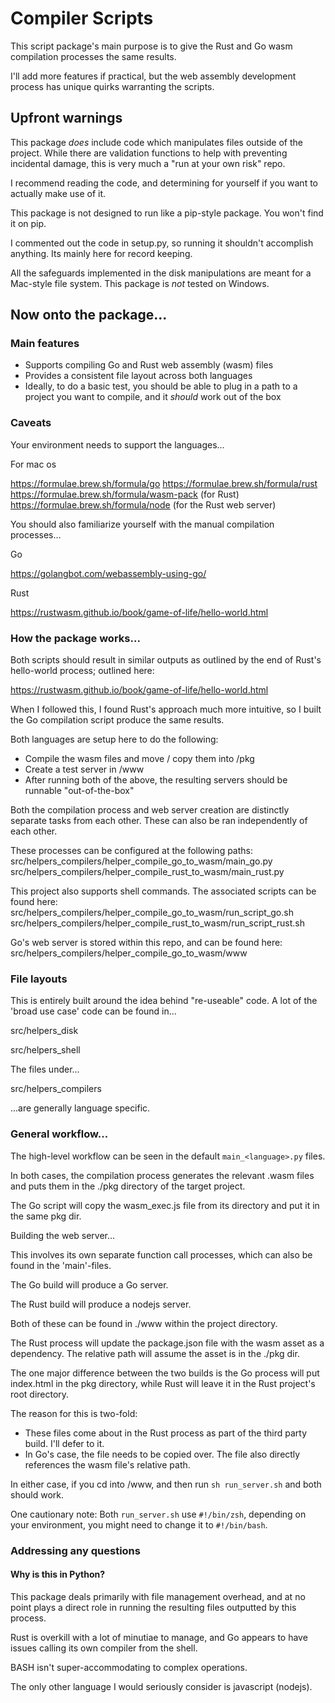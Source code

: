 # Compiler Scripts

This script package's main purpose is to give the Rust and Go wasm compilation processes
the same results.

I'll add more features if practical, but the web assembly development process has unique
quirks warranting the scripts.

## Upfront warnings

This package *does* include code which manipulates files outside of the project. While
there are validation functions to help with preventing incidental damage, this is very
much a "run at your own risk" repo.

I recommend reading the code, and determining for yourself if you want to actually make
use of it.

This package is not designed to run like a pip-style package. You won't find it on pip.

I commented out the code in setup.py, so running it shouldn't accomplish anything. Its
mainly here for record keeping.

All the safeguards implemented in the disk manipulations are meant for a Mac-style
file system. This package is *not* tested on Windows.

## Now onto the package...

### Main features

- Supports compiling Go and Rust web assembly (wasm) files
- Provides a consistent file layout across both languages
- Ideally, to do a basic test, you should be able to plug in a path to a project you want
to compile, and it *should* work out of the box

### Caveats 

Your environment needs to support the languages...

For mac os

https://formulae.brew.sh/formula/go
https://formulae.brew.sh/formula/rust
https://formulae.brew.sh/formula/wasm-pack (for Rust)
https://formulae.brew.sh/formula/node (for the Rust web server)

You should also familiarize yourself with the manual compilation processes...

Go

https://golangbot.com/webassembly-using-go/

Rust

https://rustwasm.github.io/book/game-of-life/hello-world.html

### How the package works...

Both scripts should result in similar outputs as outlined by the end of Rust's hello-world
process; outlined here:

https://rustwasm.github.io/book/game-of-life/hello-world.html

When I followed this, I found Rust's approach much more intuitive, so I built the Go
compilation script produce the same results.

Both languages are setup here to do the following:

- Compile the wasm files and move / copy them into <project dir>/pkg
- Create a test server in <project dir>/www
- After running both of the above, the resulting servers should be runnable "out-of-the-box"

Both the compilation process and web server creation are distinctly separate tasks from each other.
These can also be ran independently of each other.

These processes can be configured at the following paths:
src/helpers_compilers/helper_compile_go_to_wasm/main_go.py
src/helpers_compilers/helper_compile_rust_to_wasm/main_rust.py

This project also supports shell commands. The associated scripts can be found here:
src/helpers_compilers/helper_compile_go_to_wasm/run_script_go.sh
src/helpers_compilers/helper_compile_rust_to_wasm/run_script_rust.sh

Go's web server is stored within this repo, and can be found here:
src/helpers_compilers/helper_compile_go_to_wasm/www

### File layouts

This is entirely built around the idea behind "re-useable" code. A lot of the 
'broad use case' code can be found in...

src/helpers_disk

src/helpers_shell

The files under...

src/helpers_compilers

...are generally language specific.

### General workflow...

The high-level workflow can be seen in the default `main_<language>.py` files.

In both cases, the compilation process generates the relevant .wasm files and puts
them in the ./pkg directory of the target project.

The Go script will copy the wasm_exec.js file from its directory and put it in the 
same pkg dir.

Building the web server...

This involves its own separate function call processes, which can also be found in the 
'main'-files.

The Go build will produce a Go server.

The Rust build will produce a nodejs server.

Both of these can be found in ./www within the project directory.

The Rust process will update the package.json file with the wasm asset as a dependency. The
relative path will assume the asset is in the ./pkg dir.

The one major difference between the two builds is the Go process will put index.html in the pkg
directory, while Rust will leave it in the Rust project's root directory.

The reason for this is two-fold:
- These files come about in the Rust process as part of the third party build. I'll defer to it.
- In Go's case, the file needs to be copied over. The file also directly references
the wasm file's relative path.

In either case, if you cd into <project>/www, and then run `sh run_server.sh` and both should work.

One cautionary note: Both `run_server.sh` use `#!/bin/zsh`, depending on your environment, you might 
need to change it to `#!/bin/bash`.

### Addressing any questions

#### Why is this in Python?

This package deals primarily with file management overhead, and at no point plays
a direct role in running the resulting files outputted by this process.

Rust is overkill with a lot of minutiae to manage, and Go appears to have issues 
calling its own compiler from the shell.

BASH isn't super-accommodating to complex operations.

The only other language I would seriously consider is javascript (nodejs).














































